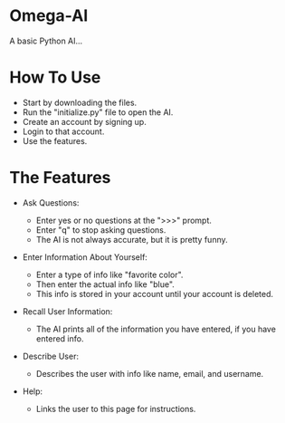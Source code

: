 # Omega-AI
A basic Python AI...

# How To Use
- Start by downloading the files.
- Run the "initialize.py" file to open the AI.
- Create an account by signing up.
- Login to that account.
- Use the features.

# The Features
- Ask Questions:
  - Enter yes or no questions at the ">>>" prompt.
  - Enter "q" to stop asking questions.
  - The AI is not always accurate, but it is pretty funny.
  
- Enter Information About Yourself:
  - Enter a type of info like "favorite color".
  - Then enter the actual info like "blue".
  - This info is stored in your account until your account is deleted.
  
- Recall User Information:
  - The AI prints all of the information you have entered, if you have entered info.
  
- Describe User:
  - Describes the user with info like name, email, and username.
  
- Help:
  - Links the user to this page for instructions.
